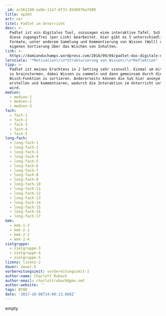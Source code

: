 ```yaml
---
_id: ac562190-aa9e-11e7-8f31-83d6976a7d08
title: op2eh
art: oer
titel: Padlet im Unterricht
desc: >-
  Padlet ist ein digitales Tool, sozusagen eine interaktive Tafel. SuS können
  diese zugangsfrei (per Link) bearbeitet. Hier gibt es 5 unterschiedliche
  Formate, unter anderem Sammlung und Kommentierung von Wissen (Wall) oder
  eigenen Sortierung über das Wischen von Inhalten.
link: >-
  https://damianduchamps.wordpress.com/2016/09/04/padlet-das-digitale-einsteigertool-fuer-lehrer/
lernziele: "*Motivation\r\n*Strukturierung von Wissen\r\n*Reflektion"
tipp: >-
  Padlet ist meines Erachtens in 2 Setting sehr sinnvoll. Einmal um mit den SuS
  zu brainstormen, dabei Wissen zu sammeln und dann gemeinsam durch die
  Wisch-Funktion zu sortieren. Andererseits können die SuS hier anonym Inhalte
  erstellen und kommentieren, wodurch die Interaktion im Unterricht unterstützt
  wird.
medien:
  - medien-1
  - medien-2
  - medien-3
fach:
  - fach-1
  - fach-2
  - fach-3
  - fach-4
  - fach-5
long-fach:
  - long-fach-1
  - long-fach-2
  - long-fach-3
  - long-fach-4
  - long-fach-5
  - long-fach-6
  - long-fach-7
  - long-fach-8
  - long-fach-9
  - long-fach-10
  - long-fach-11
  - long-fach-12
  - long-fach-13
  - long-fach-14
  - long-fach-15
  - long-fach-16
  - long-fach-17
kmk:
  - kmk-1-3
  - kmk-2-1
  - kmk-2-2
  - kmk-2-4
zielgruppe:
  - zielgruppe-3
  - zielgruppe-4
  - zielgruppe-5
lizenz: lizenz-2
dauer: dauer-5
vorbereitungszeit: vorbereitungszeit-2
author-name: Charlott Rubach
author-email: charlottrubach@gmx.net
author-website: ''
tags: BYOD
date: '2017-10-06T14:00:13.686Z'
---
```

empty
